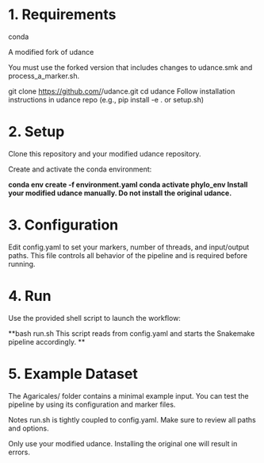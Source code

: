 # 1. Requirements
conda

A modified fork of udance

You must use the forked version that includes changes to udance.smk and process_a_marker.sh.

git clone https://github.com/<your-username>/udance.git
cd udance
Follow installation instructions in udance repo (e.g., pip install -e . or setup.sh)

# 2. Setup
Clone this repository and your modified udance repository.

Create and activate the conda environment:

**conda env create -f environment.yaml
conda activate phylo_env
Install your modified udance manually. Do not install the original udance.**

# 3. Configuration
Edit config.yaml to set your markers, number of threads, and input/output paths.
This file controls all behavior of the pipeline and is required before running.

# 4. Run
Use the provided shell script to launch the workflow:

**bash run.sh
This script reads from config.yaml and starts the Snakemake pipeline accordingly.
**

# 5. Example Dataset
The Agaricales/ folder contains a minimal example input.
You can test the pipeline by using its configuration and marker files.

Notes
run.sh is tightly coupled to config.yaml. Make sure to review all paths and options.

Only use your modified udance. Installing the original one will result in errors.

